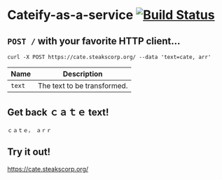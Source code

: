 # Cateify-as-a-service [![Build Status](https://travis-ci.org/OzuYatamutsu/cateify-as-a-service.svg?branch=master)](https://travis-ci.org/OzuYatamutsu/cateify-as-a-service)

## `POST /` with your favorite HTTP client...
```
curl -X POST https://cate.steakscorp.org/ --data 'text=cate, arr'
```

| Name   |                Description |
|--------|----------------------------|
| `text` | The text to be transformed.|

## Get back ｃａｔｅ text!
```
ｃａｔｅ，　ａｒｒ
```

## Try it out!
https://cate.steakscorp.org/

